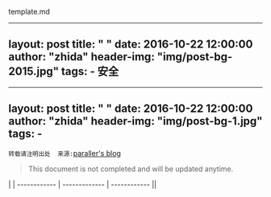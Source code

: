 template.md




---
layout:     post
title:      " "
date:       2016-10-22 12:00:00
author:     "zhida"
header-img: "img/post-bg-2015.jpg"
tags:
    - 安全
---



---
layout:     post
title:      " "
date:       2016-10-22 12:00:00
author:     "zhida"
header-img: "img/post-bg-1.jpg"
tags:
    -  
---

`转载请注明出处  来源:`[paraller's blog](http://www.paraller.com)

> This document is not completed and will be updated anytime.







 | | 
------------ | ------------- | ------------
||
 